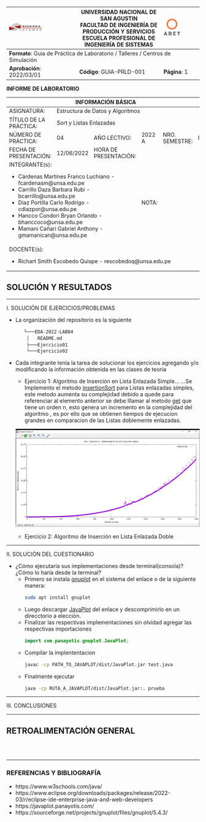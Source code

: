 <div align="center">
<table>
    <theader>
        <tr>
            <td><img src="https://github.com/rescobedoq/pw2/blob/main/epis.png?raw=true" alt="EPIS" style="width:50%; height:auto"/></td>
            <th>
                <span style="font-weight:bold;">UNIVERSIDAD NACIONAL DE SAN AGUSTIN</span><br />
                <span style="font-weight:bold;">FACULTAD DE INGENIERÍA DE PRODUCCIÓN Y SERVICIOS</span><br />
                <span style="font-weight:bold;">ESCUELA PROFESIONAL DE INGENIERÍA DE SISTEMAS</span>
            </th>
            <td><img src="https://github.com/rescobedoq/pw2/blob/main/abet.png?raw=true" alt="ABET" style="width:50%; height:auto"/></td>
        </tr>
    </theader>
    <tbody>
        <tr><td colspan="3"><span style="font-weight:bold;">Formato</span>: Guía de Práctica de Laboratorio / Talleres / Centros de Simulación</td></tr>
        <tr><td><span style="font-weight:bold;">Aprobación</span>:  2022/03/01</td><td><span style="font-weight:bold;">Código</span>: GUIA-PRLD-001</td><td><span style="font-weight:bold;">Página</span>: 1</td></tr>
    </tbody>
</table>
</div>

<div>
<span style="font-weight:bold;">INFORME DE LABORATORIO</span><br />

<table>
<theader>
<tr><th colspan="6">INFORMACIÓN BÁSICA</th></tr>
</theader>
<tbody>
<tr><td>ASIGNATURA:</td><td colspan="5">Estructura de Datos y Algoritmos</td></tr>
<tr><td>TÍTULO DE LA PRÁCTICA:</td><td colspan="5">Sort y Listas Enlazadas</td></tr>
<tr>
<td>NÚMERO DE PRÁCTICA:</td><td>04</td><td>AÑO LECTIVO:</td><td>2022 A</td><td>NRO. SEMESTRE:</td><td>III</td>
</tr>
<tr>
<td>FECHA DE PRESENTACIÓN:</td><td>12/06/2022</td><td>HORA DE PRESENTACIÓN:</td><td colspan="3"></td>
</tr>
<tr><td colspan="3">INTEGRANTE(s):
<ul>
<li>Cárdenas Martines Franco Luchiano - fcardenasm@unsa.edu.pe</li>
<li>Carrillo Daza Barbara Rubi - bcarrillo@unsa.edu.pe</li>
<li>Diaz Portilla Carlo Rodrigo - cdiazpor@unsa.edu.pe</li>
<li>Hancco Condori Bryan Orlando - bhanccoco@unsa.edu.pe</li>
<li>Mamani Cañari Gabriel Anthony - gmamanican@unsa.edu.pe</li>
</ul>
</td>
<td>NOTA:</td><td colspan="2"></td>
</<tr>
<tr><td colspan="6">DOCENTE(s):
<ul>
<li>Richart Smith Escobedo Quispe - rescobedoq@unsa.edu.pe</li>
</ul>
</td>
</<tr>
</tbody>
</table>

<!-- Reportes -->
## SOLUCIÓN Y RESULTADOS

---

I. SOLUCIÓN DE EJERCICIOS/PROBLEMAS <br>
* La organización del repositorio es la siguiente
    ```sh
	   └───EDA-2022-LAB04
	    │   README.md
	    ├───Ejercicio01
	    └───Ejercicio02
    ```
* Cada integrante tenía la tarea de solucionar los ejercicios agregando y/o modificando la información obtenida en las clases de teoría
    * Ejercicio 1: Algoritmo de Inserción en Lista Enlazada Simple...
...Se Implemento el metodo [insertionSort](https://github.com/Barbara280801/EDA-2022-LAB04/blob/9a1908f1be1ad50ae8bc1b18f8b4becc1401b562/Ejercicio01/Test.java#L46 "insertionSort") para Listas enlazadas simples, este metodo aumenta su complejidad debido a quede para referenciar al elemento anterior se debe lllamar al metodo [get](https://github.com/Barbara280801/EDA-2022-LAB04/blob/9a1908f1be1ad50ae8bc1b18f8b4becc1401b562/Ejercicio01/Test.java#L61 "get") que tiene un orden n, esto genera un incremento en la complejidad del algoritmo , es por ello que se obtienen tiempos de ejecucion grandes en comparacion de las Listas doblemente enlazadas.

	![Grafica 01](graficas/p1.png)
	
	
    * Ejercicio 2: Algoritmo de Inserción en Lista Enlazada Doble
---

II. SOLUCIÓN DEL CUESTIONARIO

* ¿Cómo ejecutaría sus implementaciones desde terminal(consola)?¿Cómo lo haría desde la terminal?
    - Primero se instala [gnuplot](https://sourceforge.net/projects/gnuplot/files/gnuplot/5.4.3/ "gnuplot") en el sistema del enlace o de la siguiente manera:
      ```sh
      sudo apt install gnuplot
      ```
    - Luego descargar [JavaPlot](https://sourceforge.net/projects/gnujavaplot/files/latest/download "gnuplot") del enlace y descomprimirlo en un direcctorio a elección.
    - Finalizar las respectivas implementaciones sin olvidad agregar las respectivas importaciones
      ```java
      import com.panayotis.gnuplot.JavaPlot;
      ```
    - Compilar la implententacion  	
      ```sh
      javac -cp PATH_TO_JAVAPLOT/dist/JavaPlot.jar test.java
      ```
    - Finalmente ejecutar
      ```sh
      java -cp RUTA_A_JAVAPLOT/dist/JavaPlot.jar:. prueba
      ```
---

III. CONCLUSIONES
    
---
    
## RETROALIMENTACIÓN GENERAL
 <pre>
 
 </pre>
---
    
### REFERENCIAS Y BIBLIOGRAFÍA
<ul>
    <li>https://www.w3schools.com/java/</li>
    <li>https://www.eclipse.org/downloads/packages/release/2022-03/r/eclipse-ide-enterprise-java-and-web-developers</li>
    <li>https://javaplot.panayotis.com/</li>
    <li>https://sourceforge.net/projects/gnuplot/files/gnuplot/5.4.3/</li>
</ul>
